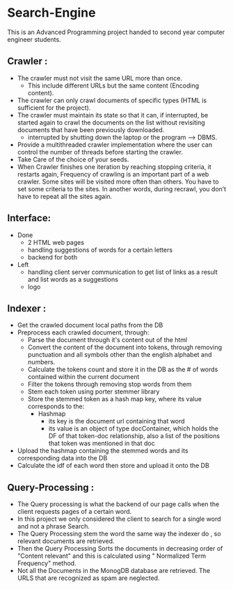 # Search-Engine
This is an Advanced Programming project handed to second year computer engineer students.

## Crawler :
- The crawler must not visit the same URL more than once.
   - This include different URLs but the same content (Encoding content).
- The crawler can only crawl documents of specific types (HTML is sufficient for the project).
- The crawler must maintain its state so that it can, if interrupted, be started again to crawl the documents on the list without revisiting documents that have been previously downloaded.
   - interrupted by shutting down the laptop or the program --> DBMS.
- Provide a multithreaded crawler implementation where the user can control the number of threads before starting the crawler.
- Take Care of the choice of your seeds.
- When Crawler finishes one iteration by reaching stopping criteria, it restarts again, Frequency of crawling is an important part of a web crawler. Some sites will be visited more often than others. You have to set some criteria to the sites. In another words, during recrawl, you don’t have to repeat all the sites again.

## Interface:
- Done
   - 2 HTML web pages
   - handling suggestions of words for a certain letters
   - backend for both
- Left
   - handling client server communication to get list of links as a result and list words as a suggestions
   - logo

## Indexer :
- Get the crawled document local paths from the DB
- Preprocess each crawled document, through:
   - Parse the document through it's content out of the html
   - Convert the content of the document into tokens, through removing punctuation and all symbols other than the english alphabet and numbers.
   - Calculate the tokens count and store it in the DB as the # of words contained within the current document
   - Filter the tokens through removing stop words from them
   - Stem each token using porter stemmer library
   - Store the stemmed token as a hash map key, where its value corresponds to the:
      - Hashmap
         -  its key is the document url containing that word
         -  its value is an object of type docContainer, which holds the DF of that token-doc relationship, also a list of the positions that token was mentioned in that doc 
- Upload the hashmap containing the stemmed words and its corresponding data into the DB
- Calculate the idf of each word then store and upload it onto the DB 

## Query-Processing :

- The Query processing is what the backend of our page calls when the client requests pages of a certain word.
- In this project we only considered the client to search for a single word and not a phrase Search.
- The Query Processing stem the word the same way the indexer do , so relevant documents are retrieved.
- Then the Query Processing Sorts the documents in decreasing order of "Content relevant" and this is calculated using " Normalized Term Frequency" method.
- Not all the Documents in the MonogDB database are retrieved. The URLS that are recognized as spam are neglected.

